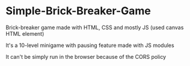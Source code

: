 # Simple-Brick-Breaker-Game
Brick-breaker game made with HTML, CSS and mostly JS (used canvas HTML element)

It's a 10-level minigame with pausing feature made with JS modules

It can't be simply run in the browser because of the CORS policy
